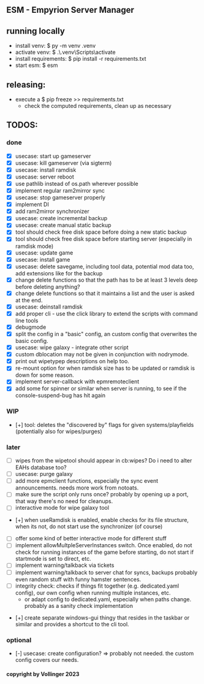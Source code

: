 ## ESM - Empyrion Server Manager


## running locally
* install venv: $ py -m venv .venv
* activate venv: $ .\\.venv\Scripts\activate
* install requirements: $ pip install -r requirements.txt
* start esm: $ esm

## releasing:
* execute a $ pip freeze >> requirements.txt
  * check the computed requirements, clean up as necessary

## TODOS:
### done
- [x] usecase: start up gameserver
- [x] usecase: kill gameserver (via sigterm)
- [x] usecase: install ramdisk
- [x] usecase: server reboot
- [x] use pathlib instead of os.path wherever possible
- [x] implement regular ram2mirror sync
- [x] usecase: stop gameserver properly
- [x] implement DI
- [x] add ram2mirror synchronizer
- [x] usecase: create incremental backup
- [x] usecase: create manual static backup
- [x] tool should check free disk space before doing a new static backup
- [x] tool should check free disk space before starting server (especially in ramdisk mode)
- [x] usecase: update game
- [x] usecase: install game
- [x] usecase: delete savegame, including tool data, potential mod data too, add extensions like for the backup
- [x] change delete functions so that the path has to be at least 3 levels deep before deleting anything?
- [x] change delete functions so that it maintains a list and the user is asked at the end.
- [x] usecase: deinstall ramdisk
- [x] add proper cli - use the click library to extend the scripts with command line tools
- [x] debugmode
- [x] split the config in a "basic" config, an custom config that overwrites the basic config.
- [x] usecase: wipe galaxy - integrate other script
- [x] custom dblocation may not be given in conjunction with nodrymode.
- [x] print out wipetypep descriptions on help too.
- [x] re-mount option for when ramdisk size has to be updated or ramdisk is down for some reason.
- [x] implement server-callback with epmremoteclient
- [x] add some for spinner or similar when server is running, to see if the console-suspend-bug has hit again

### WIP
- [+] tool: deletes the "discovered by" flags for given systems/playfields (potentially also for wipes/purges)

### later
- [ ] wipes from the wipetool should appear in cb:wipes? Do i need to alter EAHs database too?
- [ ] usecase: purge galaxy
- [ ] add more epmclient functions, especially the sync event announcements. needs more work from notoats.
- [ ] make sure the script only runs once? probably by opening up a port, that way there's no need for cleanups.
- [ ] interactive mode for wipe galaxy tool
- [+] when useRamdisk is enabled, enable checks for its file structure, when its not, do not start use the synchronizer (of course)
- [ ] offer some kind of better interactive mode for different stuff
- [ ] implement allowMultpleServerInstances switch. Once enabled, do not check for running instances of the game before starting, do not start if startmode is set to direct, etc.
- [ ] implement warning/talkback via tickets
- [ ] implement warning/talkback to server chat for syncs, backups probably even random stuff with funny hamster sentences.
- [ ] integrity check: checks if things fit together (e.g. dedicated.yaml config), our own config when running multiple instances, etc.
    * or adapt config to dedicated.yaml, especially when paths change. probably as a sanity check implementation
- [+] create separate windows-gui thingy that resides in the taskbar or similar and provides a shortcut to the cli tool.

### optional
- [-] usecase: create configuration? => probably not needed. the custom config covers our needs.

#### copyright by Vollinger 2023